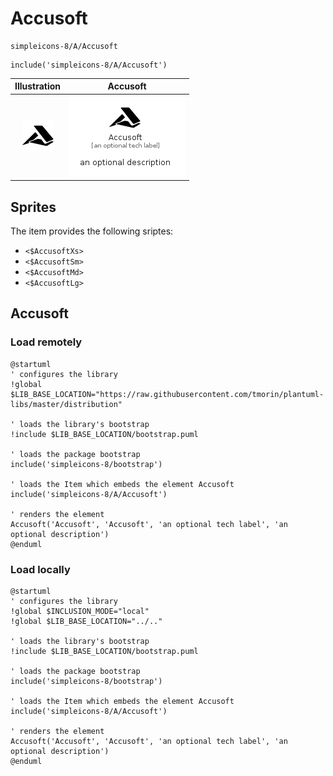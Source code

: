 # Accusoft


```text
simpleicons-8/A/Accusoft
```

```text
include('simpleicons-8/A/Accusoft')
```



| Illustration | Accusoft |
| :---: | :---: |
| ![illustration for Illustration](../../simpleicons-8/A/Accusoft.png) | ![illustration for Accusoft](../../simpleicons-8/A/Accusoft.Local.png) |



## Sprites
The item provides the following sriptes:

- `<$AccusoftXs>`
- `<$AccusoftSm>`
- `<$AccusoftMd>`
- `<$AccusoftLg>`





## Accusoft

### Load remotely
```plantuml
@startuml
' configures the library
!global $LIB_BASE_LOCATION="https://raw.githubusercontent.com/tmorin/plantuml-libs/master/distribution"

' loads the library's bootstrap
!include $LIB_BASE_LOCATION/bootstrap.puml

' loads the package bootstrap
include('simpleicons-8/bootstrap')

' loads the Item which embeds the element Accusoft
include('simpleicons-8/A/Accusoft')

' renders the element
Accusoft('Accusoft', 'Accusoft', 'an optional tech label', 'an optional description')
@enduml
```

### Load locally
```plantuml
@startuml
' configures the library
!global $INCLUSION_MODE="local"
!global $LIB_BASE_LOCATION="../.."

' loads the library's bootstrap
!include $LIB_BASE_LOCATION/bootstrap.puml

' loads the package bootstrap
include('simpleicons-8/bootstrap')

' loads the Item which embeds the element Accusoft
include('simpleicons-8/A/Accusoft')

' renders the element
Accusoft('Accusoft', 'Accusoft', 'an optional tech label', 'an optional description')
@enduml
```

